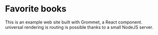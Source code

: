 # Favorite books

This is an example web site built with Grommet, a React component. universal rendering is routing is possible thanks to a small NodeJS server.
